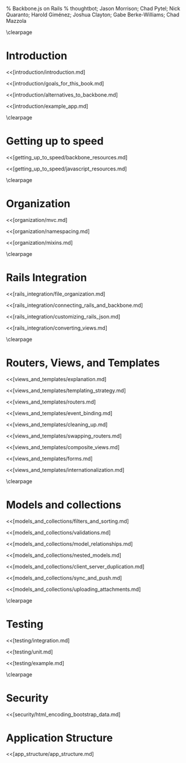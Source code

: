 % Backbone.js on Rails
% thoughtbot; Jason Morrison; Chad Pytel; Nick Quaranto; Harold Giménez; Joshua Clayton; Gabe Berke-Williams; Chad Mazzola

\clearpage

# Introduction

<<[introduction/introduction.md]

<<[introduction/goals_for_this_book.md]

<<[introduction/alternatives_to_backbone.md]

<<[introduction/example_app.md]

\clearpage

# Getting up to speed

<<[getting_up_to_speed/backbone_resources.md]

<<[getting_up_to_speed/javascript_resources.md]

\clearpage

# Organization

<<[organization/mvc.md]

<<[organization/namespacing.md]

<<[organization/mixins.md]

\clearpage

# Rails Integration

<<[rails_integration/file_organization.md]

<<[rails_integration/connecting_rails_and_backbone.md]

<<[rails_integration/customizing_rails_json.md]

<<[rails_integration/converting_views.md]

\clearpage

# Routers, Views, and Templates

<<[views_and_templates/explanation.md]

<<[views_and_templates/templating_strategy.md]

<<[views_and_templates/routers.md]

<<[views_and_templates/event_binding.md]

<<[views_and_templates/cleaning_up.md]

<<[views_and_templates/swapping_routers.md]

<<[views_and_templates/composite_views.md]

<<[views_and_templates/forms.md]

<<[views_and_templates/internationalization.md]

\clearpage

# Models and collections

<<[models_and_collections/filters_and_sorting.md]

<<[models_and_collections/validations.md]

<<[models_and_collections/model_relationships.md]

<<[models_and_collections/nested_models.md]

<<[models_and_collections/client_server_duplication.md]

<<[models_and_collections/sync_and_push.md]

<<[models_and_collections/uploading_attachments.md]

\clearpage

# Testing

<<[testing/integration.md]

<<[testing/unit.md]

<<[testing/example.md]

\clearpage

# Security

<<[security/html_encoding_bootstrap_data.md]

# Application Structure

<<[app_structure/app_structure.md]
